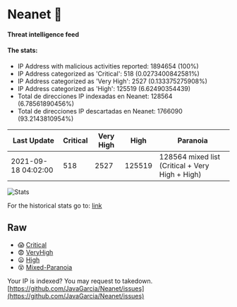 # Neanet :hocho:
#### Threat intelligence feed
#### The stats:

- IP Address with malicious activities reported: 1894654 (100%)
- IP Address categorized as 'Critical':  518 (0.0273400842581%)
- IP Address categorized as 'Very High':  2527 (0.133375275908%)
- IP Address categorized as 'High':  125519 (6.62490354439)
- Total de direcciones IP indexadas en Neanet:  128564 (6.78561890456%)
- Total de direcciones IP descartadas en Neanet:  1766090 (93.2143810954%)

| Last Update | Critical | Very High | High | Paranoia |
| --- | --- | --- | --- | --- |
| 2021-09-18 04:02:00 | 518 | 2527 | 125519 | 128564 mixed list (Critical + Very High + High)|

![Stats](https://docs.google.com/spreadsheets/d/e/2PACX-1vSnaNMIXVabIpDJjufMlzH7poXnshF3mgd8Is1g9ytUEzVsP5my4Trn8f-xkoLLQ38xpL3HtmUexLo6/pubchart?oid=501124687&format=image)

For the historical stats go to: [link](/stats.csv)
## Raw
- :scream: [Critical](https://raw.githubusercontent.com/JavaGarcia/Neanet/master/blacklists/neanet_critical.txt)
- :fearful: [VeryHigh](https://raw.githubusercontent.com/JavaGarcia/Neanet/master/blacklists/neanet_veryHigh.txtt)
- :frowning: [High](https://raw.githubusercontent.com/JavaGarcia/Neanet/master/blacklists/neanet_high.txt)
- :dizzy_face: [Mixed-Paranoia](https://raw.githubusercontent.com/JavaGarcia/Neanet/master/blacklists/neanet_all.txt)


Your IP is indexed? You may request to takedown. [https://github.com/JavaGarcia/Neanet/issues](https://github.com/JavaGarcia/Neanet/issues)










































































































































































































































































































































































































































































































































































































































































































































































































































































































































































































































































































































































































































































































































































































































































































































































































































































































































































































































































































































































































































































































































































































































































































































































































































































































































































































































































































































































































































































































































































































































































































































































































































































































































































































































































































































































































































































































































































































































































































































































































































































































































































































































































































































































































































































































































































































































































































































































































































































































































































































































































































































































































































































































































































































































































































































































































































































































































































































































































































































































































































































































































































































































































































































































































































































































































































































































































































































































































































































































































































































































































































































































































































































































































































































































































































































































































































































































































































































































































































































































































































































































































































































































































































































































































































































































































































































































































































































































































































































































































































































































